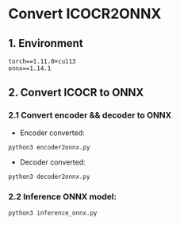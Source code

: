# Convert ICOCR2ONNX

## 1. Environment
```
torch==1.11.0+cu113
onnx==1.14.1
```

## 2. Convert ICOCR to ONNX
### 2.1 Convert encoder && decoder to ONNX
- Encoder converted:
```
python3 encoder2onnx.py
```
- Decoder converted:
```
python3 decoder2onnx.py
```
### 2.2 Inference ONNX model:
```
python3 inference_onnx.py
```

